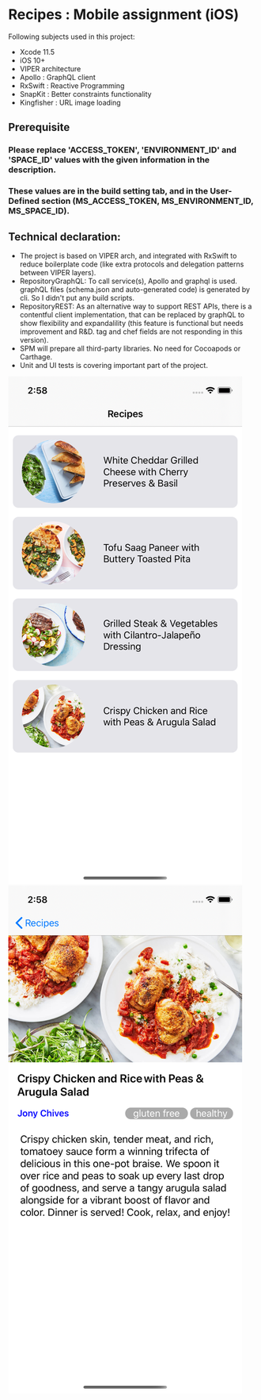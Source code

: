 # Recipes : Mobile assignment (iOS)

Following subjects used in this project:
* Xcode 11.5
* iOS 10+
* VIPER architecture
* Apollo :     GraphQL client
* RxSwift :     Reactive Programming
* SnapKit : Better constraints functionality
* Kingfisher : URL image loading

## Prerequisite
### Please replace 'ACCESS_TOKEN', 'ENVIRONMENT_ID' and 'SPACE_ID' values with the given information in the description.
### These values are in the build setting tab, and in the User-Defined section (MS_ACCESS_TOKEN, MS_ENVIRONMENT_ID, MS_SPACE_ID).



## Technical declaration:
* The project is based on VIPER arch, and integrated with RxSwift to reduce boilerplate code (like extra protocols and delegation patterns between VIPER layers).
* RepositoryGraphQL: To call service(s), Apollo and graphql is used. graphQL files (schema.json and auto-generated code) is generated by cli. So I didn't put any build scripts.
* RepositoryREST: As an alternative way to support REST APIs, there is a contentful client implementation, that can be replaced by graphQL to show flexibility and expandalility (this feature is functional but needs improvement and R&D. tag and chef fields are not responding in this version).
* SPM will prepare all third-party libraries. No need for Cocoapods or Carthage.
* Unit and UI tests is covering important part of the project.

![Screen 1](./recipe_list_view.png)
![Screen 2](recipe_detail_view.png)
